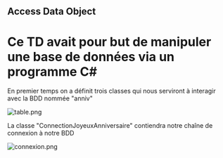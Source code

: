 ## Access Data Object ##
# Ce TD avait pour but de manipuler une base de données via un programme C# #

En premier temps on a définit trois classes qui nous serviront à interagir avec la BDD nommée "anniv" 

![table.png](https://image.noelshack.com/fichiers/2019/14/3/1554296802-table.png)

La classe "ConnectionJoyeuxAnniversaire" contiendra notre chaîne de connexion à notre BDD 

![connexion.png](https://image.noelshack.com/fichiers/2019/14/3/1554297023-connexion.png)
